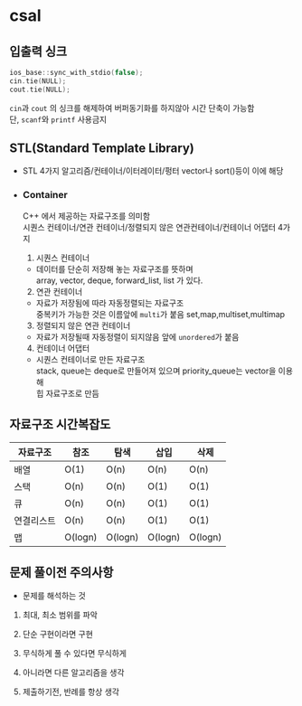 # csal

## 입출력 싱크

```cpp
ios_base::sync_with_stdio(false);
cin.tie(NULL);
cout.tie(NULL);
```

`cin`과 `cout` 의 싱크를 해제하여 버퍼동기화를 하지않아 시간 단축이 가능함  
단, `scanf`와 `printf` 사용금지

## STL(Standard Template Library)

- STL 4가지 알고리즘/컨테이너/이터레이터/펑터 vector나 sort()등이 이에 해당

- ### Container

  C++ 에서 제공하는 자료구조를 의미함  
  시퀀스 컨테이너/연관 컨테이너/정렬되지 않은 연관컨테이너/컨테이너 어댑터 4가지

  1. 시퀀스 컨테이너

  - 데이터를 단순히 저장해 놓는 자료구조를 뜻하며  
    array, vector, deque, forward_list, list 가 있다.

  2. 연관 컨테이너

  - 자료가 저장됨에 따라 자동정렬되는 자료구조  
    중복키가 가능한 것은 이름앞에 `multi`가 붙음 set,map,multiset,multimap

  3. 정렬되지 않은 연관 컨테이너

  - 자료가 저장될때 자동정렬이 되지않음 앞에 `unordered`가 붙음

  4. 컨테이너 어댑터

  - 시퀀스 컨테이너로 만든 자료구조  
    stack, queue는 deque로 만들어져 있으며 priority_queue는 vector을 이용해  
    힙 자료구조로 만듬

## 자료구조 시간복잡도

| 자료구조   | 참조    | 탐색    | 삽입    | 삭제    |
| ---------- | ------- | ------- | ------- | ------- |
| 배열       | O(1)    | O(n)    | O(n)    | O(n)    |
| 스택       | O(n)    | O(n)    | O(1)    | O(1)    |
| 큐         | O(n)    | O(n)    | O(1)    | O(1)    |
| 연결리스트 | O(n)    | O(n)    | O(1)    | O(1)    |
| 맵         | O(logn) | O(logn) | O(logn) | O(logn) |

## 문제 풀이전 주의사항

- 문제를 해석하는 것

1. 최대, 최소 범위를 파악

2. 단순 구현이라면 구현

3. 무식하게 풀 수 있다면 무식하게

4. 아니라면 다른 알고리즘을 생각

5. 제출하기전, 반례를 항상 생각
